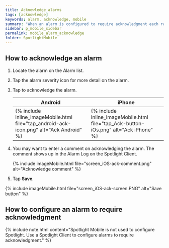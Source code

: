 ```yaml
---
title: Acknowledge alarms
tags: [acknowledge]
keywords: alarm, acknowledge, mobile
summary: "When an alarm is configured to require acknowledgment each raised instance of the alarm remains present in Spotlight until the instance is acknowledged."
sidebar: p_mobile_sidebar
permalink: mobile_alarm_acknowledge
folder: SpotlightMobile
---
```


## How to acknowledge an alarm

1. Locate the alarm on the Alarm list.
1. Tap the alarm severity icon for more detail on the alarm.
1. Tap to acknowledge the alarm.

   Android | iPhone
   --------|-------
   {% include inline_imageMobile.html file="tap_android-ack-icon.png" alt="Ack Android" %} | {% include inline_imageMobile.html file="tap_Ack-button-iOs.png" alt="Ack iPhone" %}

1. You may want to enter a comment on acknowledging the alarm. The comment shows up in the Alarm Log on the Spotlight Client.

   {% include imageMobile.html file="screen_iOS-ack-comment.png" alt="Acknowledge comment" %}

1. Tap **Save**.

{% include imageMobile.html file="screen_iOS-ack-screen.PNG" alt="Save button" %}


## How to configure an alarm to require acknowledgment

{% include note.html content="Spotlight Mobile is not used to configure Spotlight. Use a Spotlight Client to configure alarms to require acknowledgment." %}
